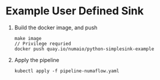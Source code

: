 # Example User Defined Sink

1. Build the docker image, and push
   ```shell
   make image
   // Privilege requried
   docker push quay.io/numaio/python-simplesink-example
   ```

2. Apply the pipeline
   ```shell
   kubectl apply -f pipeline-numaflow.yaml
   ```

